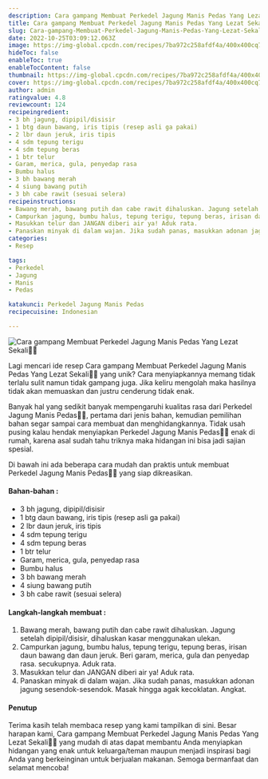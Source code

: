 ```yaml
---
description: Cara gampang Membuat Perkedel Jagung Manis Pedas Yang Lezat Sekali"
title: Cara gampang Membuat Perkedel Jagung Manis Pedas Yang Lezat Sekali
slug: Cara-gampang-Membuat-Perkedel-Jagung-Manis-Pedas-Yang-Lezat-Sekali
date: 2022-10-25T03:09:12.063Z
image: https://img-global.cpcdn.com/recipes/7ba972c258afdf4a/400x400cq70/photo.jpg
hideToc: false
enableToc: true
enableTocContent: false
thumbnail: https://img-global.cpcdn.com/recipes/7ba972c258afdf4a/400x400cq70/photo.jpg
cover: https://img-global.cpcdn.com/recipes/7ba972c258afdf4a/400x400cq70/photo.jpg
author: admin
ratingvalue: 4.8
reviewcount: 124
recipeingredient:
- 3 bh jagung, dipipil/disisir
- 1 btg daun bawang, iris tipis (resep asli ga pakai)
- 2 lbr daun jeruk, iris tipis
- 4 sdm tepung terigu
- 4 sdm tepung beras
- 1 btr telur
- Garam, merica, gula, penyedap rasa
- Bumbu halus
- 3 bh bawang merah
- 4 siung bawang putih
- 3 bh cabe rawit (sesuai selera)
recipeinstructions:
- Bawang merah, bawang putih dan cabe rawit dihaluskan. Jagung setelah dipipil/disisir, dihaluskan kasar menggunakan ulekan.
- Campurkan jagung, bumbu halus, tepung terigu, tepung beras, irisan daun bawang dan daun jeruk. Beri garam, merica, gula dan penyedap rasa. secukupnya. Aduk rata.
- Masukkan telur dan JANGAN diberi air ya! Aduk rata.
- Panaskan minyak di dalam wajan. Jika sudah panas, masukkan adonan jagung sesendok-sesendok. Masak hingga agak kecoklatan. Angkat.
categories:
- Resep

tags:
- Perkedel
- Jagung
- Manis
- Pedas

katakunci: Perkedel Jagung Manis Pedas
recipecuisine: Indonesian

---
```


![Cara gampang Membuat Perkedel Jagung Manis Pedas Yang Lezat Sekali👩‍🍳](https://img-global.cpcdn.com/recipes/7ba972c258afdf4a/400x400cq70/photo.jpg)

Lagi mencari ide resep Cara gampang Membuat Perkedel Jagung Manis Pedas Yang Lezat Sekali👩‍🍳 yang unik? Cara menyiapkannya memang tidak terlalu sulit namun tidak gampang juga. Jika keliru mengolah maka hasilnya tidak akan memuaskan dan justru cenderung tidak enak.

Banyak hal yang sedikit banyak mempengaruhi kualitas rasa dari Perkedel Jagung Manis Pedas👩‍🍳, pertama dari jenis bahan, kemudian pemilihan bahan segar sampai cara membuat dan menghidangkannya. Tidak usah pusing kalau hendak menyiapkan Perkedel Jagung Manis Pedas👩‍🍳 enak di rumah, karena asal sudah tahu triknya maka hidangan ini bisa jadi sajian spesial.

Di bawah ini ada beberapa cara mudah dan praktis untuk membuat Perkedel Jagung Manis Pedas👩‍🍳 yang siap dikreasikan.

<!--inarticleads1-->

#### Bahan-bahan :

- 3 bh jagung, dipipil/disisir
- 1 btg daun bawang, iris tipis (resep asli ga pakai)
- 2 lbr daun jeruk, iris tipis
- 4 sdm tepung terigu
- 4 sdm tepung beras
- 1 btr telur
- Garam, merica, gula, penyedap rasa
- Bumbu halus
- 3 bh bawang merah
- 4 siung bawang putih
- 3 bh cabe rawit (sesuai selera)

<!--inarticleads2-->

#### Langkah-langkah membuat :

1. Bawang merah, bawang putih dan cabe rawit dihaluskan. Jagung setelah dipipil/disisir, dihaluskan kasar menggunakan ulekan.
1. Campurkan jagung, bumbu halus, tepung terigu, tepung beras, irisan daun bawang dan daun jeruk. Beri garam, merica, gula dan penyedap rasa. secukupnya. Aduk rata.
1. Masukkan telur dan JANGAN diberi air ya! Aduk rata.
1. Panaskan minyak di dalam wajan. Jika sudah panas, masukkan adonan jagung sesendok-sesendok. Masak hingga agak kecoklatan. Angkat.

#### Penutup

Terima kasih telah membaca resep yang kami tampilkan di sini. Besar harapan kami, Cara gampang Membuat Perkedel Jagung Manis Pedas Yang Lezat Sekali👩‍🍳 yang mudah di atas dapat membantu Anda menyiapkan hidangan yang enak untuk keluarga/teman maupun menjadi inspirasi bagi Anda yang berkeinginan untuk berjualan makanan. Semoga bermanfaat dan selamat mencoba!